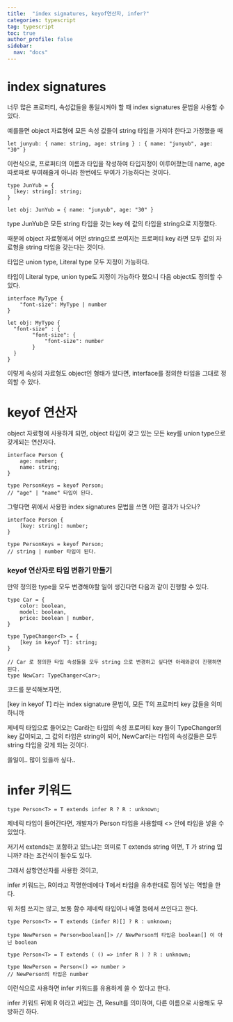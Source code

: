 ```yaml
---
title:  "index signatures, keyof연산자, infer?"
categories: typescript
tag: typescript
toc: true
author_profile: false
sidebar:
  nav: "docs"
---
```


# index signatures

너무 많은 프로퍼티, 속성값들을 통일시켜야 할 때 index signatures 문법을 사용할 수 있다.

예를들면 object 자료형에 모든 속성 값들이 string 타입을 가져야 한다고 가정했을 때

```tsx
let junyub: { name: string, age: string } : { name: "junyub", age: "30" }
```

이런식으로, 프로퍼티의 이름과 타입을 작성하여 타입지정이 이루어졌는데 name, age 따로따로 부여해줄게 아니라 한번에도 부여가 가능하다는 것이다.

```tsx
type JunYub = {
  [key: string]: string;
}

let obj: JunYub = { name: "junyub", age: "30" }
```

type JunYub은 모든 string 타입을 갖는 key 에 값의 타입을 string으로 지정했다.

때문에 object 자료형에서 어떤 string으로 쓰여지는 프로퍼티 key 라면 모두 값의 자료형을 string 타입을 갖는다는 것이다.

타입은 union type, Literal type 모두 지정이 가능하다.

타입이 Literal type, union type도 지정이 가능하다 했으니 다음 object도 정의할 수 있다.

```tsx
interface MyType {
	"font-size": MyType | number
}

let obj: MyType {
  "font-size" : {
		"font-size": {
			"font-size": number
		}
  }
}
```

이렇게 속성의 자료형도 object인 형태가 있다면, interface를 정의한 타입을 그대로 정의할 수 있다.

# keyof 연산자

object 자료형에 사용하게 되면, object 타입이 갖고 있는 모든 key를 union type으로 갖게되는 연산자다.

```tsx
interface Person {
	age: number;
	name: string;
}

type PersonKeys = keyof Person;
// "age" | "name" 타입이 된다.
```

그렇다면 위에서 사용한 index signatures 문법을 쓰면 어떤 결과가 나오나?

```tsx
interface Person {
	[key: string]: number;
}

type PersonKeys = keyof Person;
// string | number 타입이 된다.
```

### keyof 연산자로 타입 변환기 만들기

만약 정의한 type을 모두 변경해야할 일이 생긴다면 다음과 같이 진행할 수 있다.

```tsx
type Car = {
	color: boolean,
	model: boolean,
	price: boolean | number,
}

type TypeChanger<T> = {
	[key in keyof T]: string;
}

// Car 로 정의한 타입 속성들을 모두 string 으로 변경하고 싶다면 아래와같이 진행하면 된다.
type NewCar: TypeChanger<Car>;
```

코드를 분석해보자면,

[key in keyof T] 라는 index signature 문법이, 모든 T의 프로퍼티 key 값들을 의미하니까

제네릭 타입으로 들어오는 Car라는 타입의 속성 프로퍼티 key 들이 TypeChanger의 key 값이되고, 그 값의 타입은 string이 되어, NewCar라는 타입의 속성값들은 모두 string 타입을 갖게 되는 것이다.

쓸일이.. 많이 있을까 싶다..

# infer 키워드

```tsx
type Person<T> = T extends infer R ? R : unknown;
```

제네릭 타입이 들어간다면, 개발자가 Person 타입을 사용할때 <> 안에 타입을 넣을 수 있었다.

저기서 extends는 포함하고 있느냐는 의미로 T extends string 이면, T 가 string 입니까? 라는 조건식이 될수도 있다.

그래서 삼항연산자를 사용한 것이고,

infer 키워드는, R이라고 작명한데에다 T에서 타입을 유추한대로 집어 넣는 역할을 한다.

위 처럼 쓰지는 않고, 보통 함수 제네릭 타입이나 배열 등에서 쓰인다고 한다.

```tsx
type Person<T> = T extends (infer R)[] ? R : unknown;

type NewPerson = Person<boolean[]> // NewPerson의 타입은 boolean[] 이 아닌 boolean
```

```tsx
type Person<T> = T extends ( () => infer R ) ? R : unknown;

type NewPerson = Person<() => number >
// NewPerson의 타입은 number
```

이런식으로 사용하면 infer 키워드를 유용하게 쓸 수 있다고 한다.

infer 키워드 뒤에 R 이라고 써있는 건, Result를 의미하며, 다른 이름으로 사용해도 무방하긴 하다.